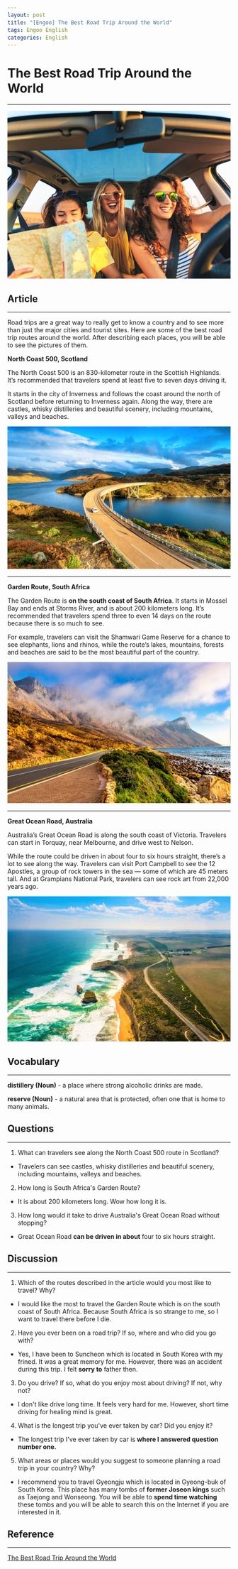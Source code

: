 ```yaml
---
layout: post
title: "[Engoo] The Best Road Trip Around the World"
tags: Engoo English 
categories: English 
---
```


# The Best Road Trip Around the World
* * *
![engoo05](/images/engoo05.png)

## Article
* * *
Road trips are a great way to really get to know a country and to see more than just the major cities and tourist sites. Here are some of the best road trip routes around the world. After describing each places, you will be able to see the pictures of them.

**North Coast 500, Scotland**  

The North Coast 500 is an 830-kilometer route in the Scottish Highlands. It’s recommended that travelers spend at least five to seven days driving it.  

It starts in the city of Inverness and follows the coast around the north of Scotland before returning to Inverness again. Along the way, there are castles, whisky distilleries and beautiful scenery, including mountains, valleys and beaches.  

![place1](/images/engoo05-north-coast500.png)
* * *
**Garden Route, South Africa**  

The Garden Route is **on the south coast of South Africa**. It starts in Mossel Bay and ends at Storms River, and is about 200 kilometers long. It’s recommended that travelers spend three to even 14 days on the route because there is so much to see.  

For example, travelers can visit the Shamwari Game Reserve for a chance to see elephants, lions and rhinos, while the route’s lakes, mountains, forests and beaches are said to be the most beautiful part of the country.  

![place2](/images/engoo05-garden-route.png)
* * *
**Great Ocean Road, Australia**  

Australia’s Great Ocean Road is along the south coast of Victoria. Travelers can start in Torquay, near Melbourne, and drive west to Nelson.  

While the route could be driven in about four to six hours straight, there’s a lot to see along the way. Travelers can visit Port Campbell to see the 12 Apostles, a group of rock towers in the sea — some of which are 45 meters tall. And at Grampians National Park, travelers can see rock art from 22,000 years ago.  

![place3](/images/engoo05-great-ocean-road.png)

## Vocabulary
* * *
**distillery (Noun)** - a place where strong alcoholic drinks are made.  

**reserve (Noun)** - a natural area that is protected, often one that is home to many animals.

## Questions
* * * 
1. What can travelers see along the North Coast 500 route in Scotland?
- Travelers can see castles, whisky distilleries and beautiful scenery, including mountains, valleys and beaches. 
2. How long is South Africa's Garden Route?
- It is about 200 kilometers long. Wow how long it is.
3. How long would it take to drive Australia's Great Ocean Road without stopping?
- Great Ocean Road **can be driven in about** four to six hours straight.

## Discussion
* * *
1. Which of the routes described in the article would you most like to travel? Why?
- I would like the most to travel the Garden Route which is on the south coast of South Africa. Because South Africa is so strange to me, so I want to travel there before I die.
2. Have you ever been on a road trip? If so, where and who did you go with?
- Yes, I have been to Suncheon which is located in South Korea with my frined. It was a great memory for me. However, there was an accident during this trip. I felt **sorry to** father then.
3. Do you drive? If so, what do you enjoy most about driving? If not, why not?
- I don't like drive long time. It feels very hard for me. However, short time driving for healing mind is great.
4. What is the longest trip you've ever taken by car? Did you enjoy it?
- The longest trip I've ever taken by car is **where I answered question number one.**
5. What areas or places would you suggest to someone planning a road trip in your country? Why?
- I recommend you to travel Gyeongju which is located in Gyeong-buk of South Korea. This place has many tombs of **former Joseon kings** such as Taejong and Wonseong. You will be able to **spend time watching** these tombs and you will be able to search this on the Internet if you are interested in it.

## Reference
* * *
<a href="https://engoo.com/app/daily-news/article/the-best-road-trips-around-the-world/49AGPncHEeuPrF8iklkmvg">The Best Road Trip Around the World</a>
